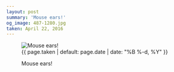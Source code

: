 ```yaml
---
layout: post
summary: 'Mouse ears!'
og_image: 487-1280.jpg
taken: April 22, 2016
---
```


<figure class="post" data-src="{{ site.assets_url }}/{{ page.og_image }}">
<img alt="Mouse ears!" sizes="(min-width: 700px) 50vw, calc(100vw - 2rem)" src="{{ site.assets_url }}/487-640.jpg" srcset="{{ site.assets_url }}/487-1280.jpg 1280w, {{ site.assets_url }}/487-960.jpg 960w, {{ site.assets_url }}/487-640.jpg 640w, {{ site.assets_url }}/487-320.jpg 320w"/>
<figcaption>
<time>{{ page.taken | default: page.date | date: "%B %-d, %Y" }}</time>
<p>Mouse ears!</p>
</figcaption>
</figure>
